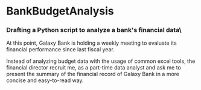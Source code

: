 # BankBudgetAnalysis
### Drafting a Python script to analyze a bank's financial data\

At this point, Galaxy Bank is holding a weekly meeting to evaluate its financial performance since last fiscal year.

Instead of analyzing budget data with the usage of common excel tools, the financial director recruit me, as a part-time data analyst and ask me to present the summary of the financial record of Galaxy Bank in a more concise and easy-to-read way. 
